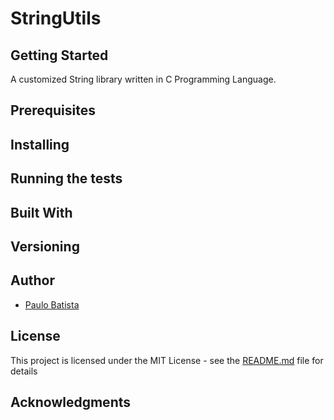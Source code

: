 # StringUtils
## Getting Started
A customized String library written in C Programming Language.
## Prerequisites
## Installing
## Running the tests
## Built With
## Versioning
## Author
- <a href="https://github.com/costabatista" target="_blank">Paulo Batista</a>
## License
This project is licensed under the MIT License - see the <a href="https://github.com/costabatista/stringutils/blob/master/LICENSE" target="_blank">README.md</a> file for details
## Acknowledgments
